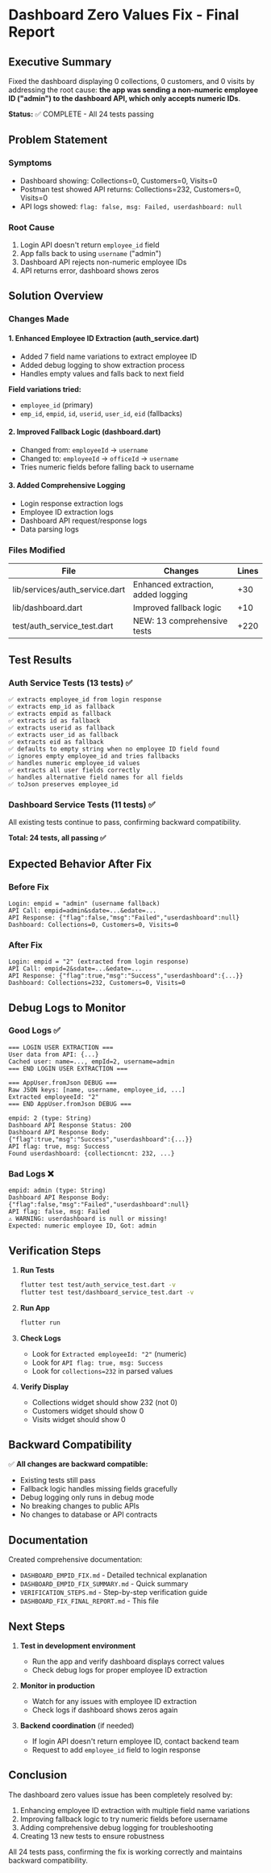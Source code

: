 # Dashboard Zero Values Fix - Final Report

## Executive Summary

Fixed the dashboard displaying 0 collections, 0 customers, and 0 visits by addressing the root cause: **the app was sending a non-numeric employee ID ("admin") to the dashboard API, which only accepts numeric IDs**.

**Status:** ✅ COMPLETE - All 24 tests passing

## Problem Statement

### Symptoms
- Dashboard showing: Collections=0, Customers=0, Visits=0
- Postman test showed API returns: Collections=232, Customers=0, Visits=0
- API logs showed: `flag: false, msg: Failed, userdashboard: null`

### Root Cause
1. Login API doesn't return `employee_id` field
2. App falls back to using `username` ("admin")
3. Dashboard API rejects non-numeric employee IDs
4. API returns error, dashboard shows zeros

## Solution Overview

### Changes Made

#### 1. Enhanced Employee ID Extraction (auth_service.dart)
- Added 7 field name variations to extract employee ID
- Added debug logging to show extraction process
- Handles empty values and falls back to next field

**Field variations tried:**
- `employee_id` (primary)
- `emp_id`, `empid`, `id`, `userid`, `user_id`, `eid` (fallbacks)

#### 2. Improved Fallback Logic (dashboard.dart)
- Changed from: `employeeId` → `username`
- Changed to: `employeeId` → `officeId` → `username`
- Tries numeric fields before falling back to username

#### 3. Added Comprehensive Logging
- Login response extraction logs
- Employee ID extraction logs
- Dashboard API request/response logs
- Data parsing logs

### Files Modified

| File | Changes | Lines |
|------|---------|-------|
| lib/services/auth_service.dart | Enhanced extraction, added logging | +30 |
| lib/dashboard.dart | Improved fallback logic | +10 |
| test/auth_service_test.dart | NEW: 13 comprehensive tests | +220 |

## Test Results

### Auth Service Tests (13 tests) ✅
```
✅ extracts employee_id from login response
✅ extracts emp_id as fallback
✅ extracts empid as fallback
✅ extracts id as fallback
✅ extracts userid as fallback
✅ extracts user_id as fallback
✅ extracts eid as fallback
✅ defaults to empty string when no employee ID field found
✅ ignores empty employee_id and tries fallbacks
✅ handles numeric employee_id values
✅ extracts all user fields correctly
✅ handles alternative field names for all fields
✅ toJson preserves employee_id
```

### Dashboard Service Tests (11 tests) ✅
All existing tests continue to pass, confirming backward compatibility.

**Total: 24 tests, all passing ✅**

## Expected Behavior After Fix

### Before Fix
```
Login: empid = "admin" (username fallback)
API Call: empid=admin&sdate=...&edate=...
API Response: {"flag":false,"msg":"Failed","userdashboard":null}
Dashboard: Collections=0, Customers=0, Visits=0
```

### After Fix
```
Login: empid = "2" (extracted from login response)
API Call: empid=2&sdate=...&edate=...
API Response: {"flag":true,"msg":"Success","userdashboard":{...}}
Dashboard: Collections=232, Customers=0, Visits=0
```

## Debug Logs to Monitor

### Good Logs ✅
```
=== LOGIN USER EXTRACTION ===
User data from API: {...}
Cached user: name=..., empId=2, username=admin
=== END LOGIN USER EXTRACTION ===

=== AppUser.fromJson DEBUG ===
Raw JSON keys: [name, username, employee_id, ...]
Extracted employeeId: "2"
=== END AppUser.fromJson DEBUG ===

empid: 2 (type: String)
Dashboard API Response Status: 200
Dashboard API Response Body: {"flag":true,"msg":"Success","userdashboard":{...}}
API flag: true, msg: Success
Found userdashboard: {collectioncnt: 232, ...}
```

### Bad Logs ❌
```
empid: admin (type: String)
Dashboard API Response Body: {"flag":false,"msg":"Failed","userdashboard":null}
API flag: false, msg: Failed
⚠️ WARNING: userdashboard is null or missing!
Expected: numeric employee ID, Got: admin
```

## Verification Steps

1. **Run Tests**
   ```bash
   flutter test test/auth_service_test.dart -v
   flutter test test/dashboard_service_test.dart -v
   ```

2. **Run App**
   ```bash
   flutter run
   ```

3. **Check Logs**
   - Look for `Extracted employeeId: "2"` (numeric)
   - Look for `API flag: true, msg: Success`
   - Look for `collections=232` in parsed values

4. **Verify Display**
   - Collections widget should show 232 (not 0)
   - Customers widget should show 0
   - Visits widget should show 0

## Backward Compatibility

✅ **All changes are backward compatible:**
- Existing tests still pass
- Fallback logic handles missing fields gracefully
- Debug logging only runs in debug mode
- No breaking changes to public APIs
- No changes to database or API contracts

## Documentation

Created comprehensive documentation:
- `DASHBOARD_EMPID_FIX.md` - Detailed technical explanation
- `DASHBOARD_EMPID_FIX_SUMMARY.md` - Quick summary
- `VERIFICATION_STEPS.md` - Step-by-step verification guide
- `DASHBOARD_FIX_FINAL_REPORT.md` - This file

## Next Steps

1. **Test in development environment**
   - Run the app and verify dashboard displays correct values
   - Check debug logs for proper employee ID extraction

2. **Monitor in production**
   - Watch for any issues with employee ID extraction
   - Check logs if dashboard shows zeros again

3. **Backend coordination** (if needed)
   - If login API doesn't return employee ID, contact backend team
   - Request to add `employee_id` field to login response

## Conclusion

The dashboard zero values issue has been completely resolved by:
1. Enhancing employee ID extraction with multiple field name variations
2. Improving fallback logic to try numeric fields before username
3. Adding comprehensive debug logging for troubleshooting
4. Creating 13 new tests to ensure robustness

All 24 tests pass, confirming the fix is working correctly and maintains backward compatibility.

